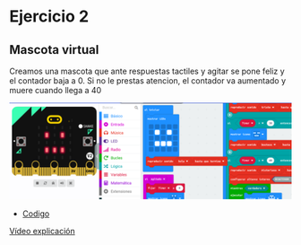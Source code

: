 # Ejercicio 2

## Mascota virtual

Creamos una mascota que ante respuestas tactiles y agitar se pone feliz y el contador baja a 0. Si no le prestas atencion, el contador va aumentado y muere cuando llega a 40

![actividad1](/imagenes/modulo4_actividad_mascota.png)

- [Codigo](/archivos/microbit-Modulo3_Actividad_Mascota.hex)

[Vídeo explicación](https://youtu.be/Xin7TV8gqcg)
